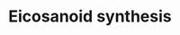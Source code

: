---
annotations:
- id: PW:0000024
  parent: regulatory pathway
  type: Pathway Ontology
  value: inflammatory response pathway
- id: CL:0000066
  parent: animal cell
  type: Cell Type Ontology
  value: epithelial cell
- id: PW:0001239
  parent: classic metabolic pathway
  type: Pathway Ontology
  value: eicosanoid biosynthetic pathway
authors:
- A.Kwa
- MaintBot
- Khanspers
- Thomas
- Carlospirola
- AlexanderPico
- Christine Chichester
- Mkutmon
- Egonw
- DeSl
- Eweitz
- Conroy lipids
citedin:
- link: PMC8418865
- link: PMC8155553
communities:
- Lipids
description: 'In biochemistry, eicosanoids are signaling molecules made by oxidation
  of twenty-carbon essential fatty acids, (EFAs). They exert complex control over
  many bodily systems, mainly in inflammation or immunity, and as messengers in the
  central nervous system. Source: [[wikipedia:Eicosanoid|Wikipedia]].  This pathway
  has been updated with information from LIPID MAPS>Eicosanoids [https://lipidmaps.org/resources/pathways/vanted.php].
  Metabolites and proteins from this pathway are orange coloured and have an rounded
  rectangle shape (where an rectangle shape indicates that the node only occures in
  the LIPIDM APS pathway).  Reactions occurring in the LIPID MAPS pathways are coloured
  orange (where a dashed line indicates that the reaction only occures in the LIPID
  MAPS pathway).  Proteins on this pathway have targeted assays available via the
  [https://assays.cancer.gov/available_assays?wp_id=WP167 CPTAC Assay Portal]'
last-edited: 2021-12-14
ndex: bbd9d001-8b5f-11eb-9e72-0ac135e8bacf
organisms:
- Homo sapiens
redirect_from:
- /index.php/Pathway:WP167
- /instance/WP167
- /instance/WP167_rr120547
revision: r120547
schema-jsonld:
- '@context': https://schema.org/
  '@id': https://wikipathways.github.io/pathways/WP167.html
  '@type': Dataset
  creator:
    '@type': Organization
    name: WikiPathways
  description: 'In biochemistry, eicosanoids are signaling molecules made by oxidation
    of twenty-carbon essential fatty acids, (EFAs). They exert complex control over
    many bodily systems, mainly in inflammation or immunity, and as messengers in
    the central nervous system. Source: [[wikipedia:Eicosanoid|Wikipedia]].  This
    pathway has been updated with information from LIPID MAPS>Eicosanoids [https://lipidmaps.org/resources/pathways/vanted.php].
    Metabolites and proteins from this pathway are orange coloured and have an rounded
    rectangle shape (where an rectangle shape indicates that the node only occures
    in the LIPIDM APS pathway).  Reactions occurring in the LIPID MAPS pathways are
    coloured orange (where a dashed line indicates that the reaction only occures
    in the LIPID MAPS pathway).  Proteins on this pathway have targeted assays available
    via the [https://assays.cancer.gov/available_assays?wp_id=WP167 CPTAC Assay Portal]'
  keywords:
  - 11-HETE
  - 12-HETE
  - 12-HPETE
  - 15-Dehydro-prostaglandin I2
  - 15-HETE
  - 15-HPETE
  - 15-deoxy-PGD2
  - 15-deoxy-PGJ2
  - 5-HETE
  - 5-HPETE
  - ALOX12
  - ALOX15
  - ALOX15B
  - ALOX5
  - ALOX5AP
  - Arachidonic acid
  - DPEP1
  - GGT1
  - GP
  - GSH peroxidase
  - LTA4H
  - LTC4S
  - Leukotriene A4
  - Leukotriene B4
  - Leukotriene C4
  - Leukotriene D4
  - Leukotriene E4
  - PGD2
  - PGD2 11-ketoreduc
  - PGE2 9-ketoreduc
  - PGG2
  - PGJ2
  - PLA2G2A
  - PLA2G6
  - PNPLA3
  - PNPLA8
  - PTGDS
  - PTGES
  - PTGES2
  - PTGIS
  - PTGS1
  - PTGS2
  - Per-oxidase
  - Pla2g4a
  - Pla2g4b
  - Pla2g5
  - Pla2g6
  - Prostaglandin D2
  - Prostaglandin E2
  - Prostaglandin F2a
  - Prostaglandin H2
  - Prostaglandin I2
  - Ptgs1
  - Ptgs2
  - TBXAS1
  - Thromboxane A2
  - Thromboxane A3
  - Thromboxane B2
  - dehydrogenase
  license: CC0
  name: Eicosanoid synthesis
seo: CreativeWork
title: Eicosanoid synthesis
wpid: WP167
---